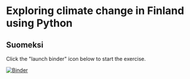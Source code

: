 # Exploring climate change in Finland using Python

## Suomeksi

Click the "launch binder" icon below to start the exercise.

[![Binder](https://mybinder.org/badge_logo.svg)](https://mybinder.org/v2/gh/HUGG/Climate-data-analysis/main/?urlpath=tree/ilmastodata-harjoitus.ipynb)